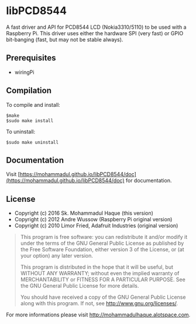 # libPCD8544
A fast driver and API for PCD8544 LCD (Nokia3310/5110) to be used with a Raspberry Pi.
This driver uses either the hardware SPI (very fast) or GPIO bit-banging (fast, but may not be stable always).


Prerequisites
---
* wiringPi


Compilation
---
To compile and install:  

    $make  
    $sudo make install

To uninstall:  

    $sudo make uninstall


Documentation
---
Visit [https://mohammadul.github.io/libPCD8544/doc](https://mohammadul.github.io/libPCD8544/doc) for documentation.


License
---
* Copyright (c) 2016 Sk. Mohammadul Haque (this version)
* Copyright (c) 2012 Andre Wussow (Raspberry Pi original version)
* Copyright (c) 2010 Limor Fried, Adafruit Industries (original version)

> This program is free software: you can redistribute it and/or modify
> it under the terms of the GNU General Public License as published by
> the Free Software Foundation, either version 3 of the License, or
> (at your option) any later version.  
>
> This program is distributed in the hope that it will be useful,
> but WITHOUT ANY WARRANTY; without even the implied warranty of
> MERCHANTABILITY or FITNESS FOR A PARTICULAR PURPOSE.  See the
> GNU General Public License for more details.  
>
> You should have received a copy of the GNU General Public License
> along with this program.  If not, see <http://www.gnu.org/licenses/>.


For more informations please visit http://mohammadulhaque.alotspace.com.

